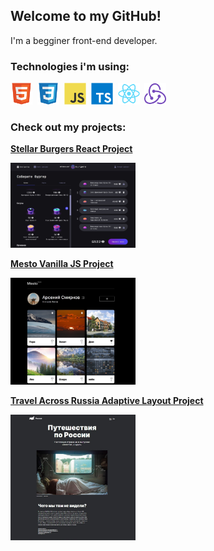 ## Welcome to my GitHub!

I'm a begginer front-end developer.

### Technologies i'm using:

<div>
  <img src="https://github.com/devicons/devicon/blob/master/icons/html5/html5-original.svg" title="HTML5" alt="HTML5" width="35" height="35"/>&nbsp;
  <img src="https://github.com/devicons/devicon/blob/master/icons/css3/css3-original.svg" title="CSS3" alt="CSS3" width="35" height="35"/>&nbsp;
  <img src="https://github.com/devicons/devicon/blob/master/icons/javascript/javascript-original.svg" title="JavaScript" alt="JavaScript" width="35" height="35"/>&nbsp;
  <img src="https://github.com/devicons/devicon/blob/master/icons/typescript/typescript-original.svg" title="TypeScript" alt="TypeScript" width="35" height="35"/>&nbsp;
  <img src="https://github.com/devicons/devicon/blob/master/icons/react/react-original.svg" title="React" alt="React" width="35" height="35"/>&nbsp;
  <img src="https://github.com/devicons/devicon/blob/master/icons/redux/redux-original.svg" title="Redux" alt="Redux" width="35" height="35"/>&nbsp;
</div>

### Check out my projects:

[**Stellar Burgers React Project**](https://github.com/keepitdown/react-burger)

<img src="./stellar.jpg" alt="Stellar Burgers React Project" width="200">

[**Mesto Vanilla JS Project**](https://github.com/keepitdown/mesto-project-bootcamp)

<img src="./mesto.jpg" alt="Mesto Vanilla JS Project" width="200">

[**Travel Across Russia Adaptive Layout Project**](https://github.com/keepitdown/russian-travel-bootcamp)

<img src="./travel.jpg" alt="Travel Across Russia Adaptive Layout Project" width="200">
